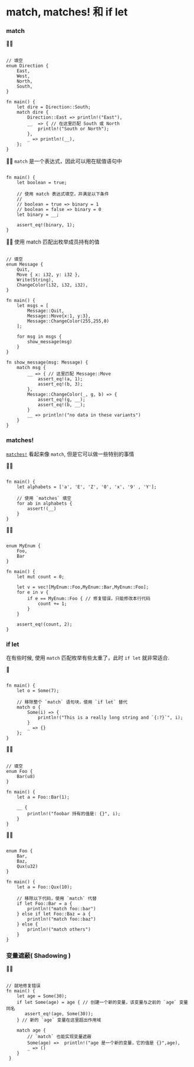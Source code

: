 # match, matches! 和 if let

### match
🌟🌟
```rust,editable

// 填空
enum Direction {
    East,
    West,
    North,
    South,
}

fn main() {
    let dire = Direction::South;
    match dire {
        Direction::East => println!("East"),
        __  => { // 在这里匹配 South 或 North
            println!("South or North");
        },
        _ => println!(__),
    };
}
```

🌟🌟 `match` 是一个表达式，因此可以用在赋值语句中
```rust,editable

fn main() {
    let boolean = true;

    // 使用 match 表达式填空，并满足以下条件
    //
    // boolean = true => binary = 1
    // boolean = false => binary = 0
    let binary = __;

    assert_eq!(binary, 1);
}
```

🌟🌟 使用 match 匹配出枚举成员持有的值
```rust,editable

// 填空
enum Message {
    Quit,
    Move { x: i32, y: i32 },
    Write(String),
    ChangeColor(i32, i32, i32),
}

fn main() {
    let msgs = [
        Message::Quit,
        Message::Move{x:1, y:3},
        Message::ChangeColor(255,255,0)
    ];

    for msg in msgs {
        show_message(msg)
    }
} 

fn show_message(msg: Message) {
    match msg {
        __ => { // 这里匹配 Message::Move
            assert_eq!(a, 1);
            assert_eq!(b, 3);
        },
        Message::ChangeColor(_, g, b) => {
            assert_eq!(g, __);
            assert_eq!(b, __);
        }
        __ => println!("no data in these variants")
    }
}
```

### matches!
[`matches!`](https://doc.rust-lang.org/stable/core/macro.matches.html) 看起来像 `match`, 但是它可以做一些特别的事情

🌟🌟
```rust,editable

fn main() {
    let alphabets = ['a', 'E', 'Z', '0', 'x', '9' , 'Y'];

    // 使用 `matches` 填空
    for ab in alphabets {
        assert!(__)
    }
} 
```

🌟🌟
```rust,editable

enum MyEnum {
    Foo,
    Bar
}

fn main() {
    let mut count = 0;

    let v = vec![MyEnum::Foo,MyEnum::Bar,MyEnum::Foo];
    for e in v {
        if e == MyEnum::Foo { // 修复错误，只能修改本行代码
            count += 1;
        }
    }

    assert_eq!(count, 2);
}
```

### if let
在有些时候, 使用 `match` 匹配枚举有些太重了，此时 `if let` 就非常适合.

🌟 
```rust,editable

fn main() {
    let o = Some(7);

    // 移除整个 `match` 语句块，使用 `if let` 替代
    match o {
        Some(i) => {
            println!("This is a really long string and `{:?}`", i);
        }
        _ => {}
    };
}
```

🌟🌟
```rust,editable

// 填空
enum Foo {
    Bar(u8)
}

fn main() {
    let a = Foo::Bar(1);

    __ {
        println!("foobar 持有的值是: {}", i);
    }
}
```

🌟🌟
```rust,editable

enum Foo {
    Bar,
    Baz,
    Qux(u32)
}

fn main() {
    let a = Foo::Qux(10);

    // 移除以下代码，使用 `match` 代替
    if let Foo::Bar = a {
        println!("match foo::bar")
    } else if let Foo::Baz = a {
        println!("match foo::baz")
    } else {
        println!("match others")
    }
}
```

### 变量遮蔽( Shadowing )
🌟🌟
```rust,editable

// 就地修复错误
fn main() {
    let age = Some(30);
    if let Some(age) = age { // 创建一个新的变量，该变量与之前的 `age` 变量同名
       assert_eq!(age, Some(30));
    } // 新的 `age` 变量在这里超出作用域
    
    match age {
        // `match` 也能实现变量遮蔽
        Some(age) =>  println!("age 是一个新的变量，它的值是 {}",age),
        _ => ()
    }
 }
 ```
